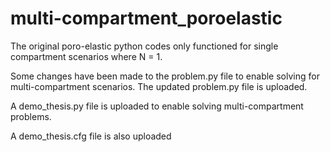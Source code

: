 # multi-compartment_poroelastic
The original poro-elastic python codes only functioned for single compartment scenarios where N = 1.

Some changes have been made to the problem.py file to enable solving for multi-compartment scenarios. The updated problem.py file is uploaded.

A demo_thesis.py file is uploaded to enable solving multi-compartment problems.

A demo_thesis.cfg file is also uploaded

